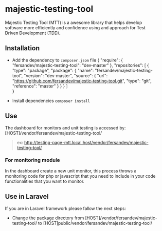 # majestic-testing-tool
Majestic Testing Tool (MTT) is a awesome library that helps develop software more efficiently and confidence using and approach for Test Driven Development (TDD).

## Installation
- Add the dependency to `composer.json` file 
{
    "require": {
        "fersandev/majestic-testing-tool": "dev-master"
    },
    "repositories": [
        {
          "type": "package",
          "package": {
            "name": "fersandev/majestic-testing-tool",
            "version": "dev-master",
            "source": {
              "url": "https://github.com/fersandev/majestic-testing-tool.git",
              "type": "git",
              "reference": "master"
             }
            }
        }
    ]    
}

- Install dependencies
`composer install`


## Use
The dashboard for monitors and unit testing is accessed by: [HOST]/vendor/fersandev/majestic-testing-tool/ 

>  ex: http://testing-page-mtt.local.host/vendor/fersandev/majestic-testing-tool/

### For monitoring module
In the dashboard create a new unit monitor, this process throws a monitoring code for php or javascript that you need to include in your code functionalities that you want to monitor.

## Use in Laravel
If you are in Laravel framework please fallow the next steps:

- Change the package directory from [HOST]/vendor/fersandev/majestic-testing-tool/ to [HOST]public/vendor/fersandev/majestic-testing-tool/ 